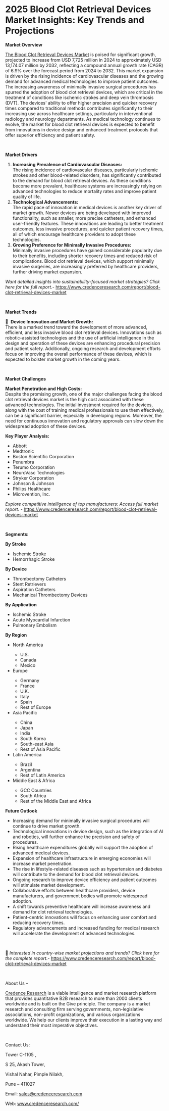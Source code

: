 # 2025 Blood Clot Retrieval Devices Market Insights: Key Trends and Projections


<p><strong>Market Overview</strong></p>
<p><a href="https://www.credenceresearch.com/report/blood-clot-retrieval-devices-market">The Blood Clot Retrieval Devices Market</a> is poised for significant growth, projected to increase from USD 7,725 million in 2024 to approximately USD 13,174.07 million by 2032, reflecting a compound annual growth rate (CAGR) of 6.9% over the forecast period from 2024 to 2032. This market expansion is driven by the rising incidence of cardiovascular diseases and the growing demand for advanced medical technologies to improve patient outcomes. The increasing awareness of minimally invasive surgical procedures has spurred the adoption of blood clot retrieval devices, which are critical in the treatment of conditions like ischemic strokes and deep vein thrombosis (DVT). The devices' ability to offer higher precision and quicker recovery times compared to traditional methods contributes significantly to their increasing use across healthcare settings, particularly in interventional radiology and neurology departments. As medical technology continues to evolve, the market for blood clot retrieval devices is expected to benefit from innovations in device design and enhanced treatment protocols that offer superior efficiency and patient safety.</p>
<p data-start="1176" data-end="1188"><strong>&nbsp;</strong></p>
<p><strong>Market Drivers</strong></p>
<ol>
<li><strong>Increasing Prevalence of Cardiovascular Diseases:</strong><br data-start="1246" data-end="1249" /> The rising incidence of cardiovascular diseases, particularly ischemic strokes and other blood-related disorders, has significantly contributed to the demand for blood clot retrieval devices. As these conditions become more prevalent, healthcare systems are increasingly relying on advanced technologies to reduce mortality rates and improve patient quality of life.</li>
<li data-start="1623" data-end="2083"><strong data-start="1623" data-end="1654">Technological Advancements:</strong><br data-start="1654" data-end="1657" /> The rapid pace of innovation in medical devices is another key driver of market growth. Newer devices are being developed with improved functionality, such as smaller, more precise catheters, and enhanced user-friendly features. These innovations are leading to better treatment outcomes, less invasive procedures, and quicker patient recovery times, all of which encourage healthcare providers to adopt these technologies.</li>
<li data-start="2088" data-end="2467"><strong data-start="2088" data-end="2145">Growing Preference for Minimally Invasive Procedures:</strong><br data-start="2145" data-end="2148" /> Minimally invasive procedures have gained considerable popularity due to their benefits, including shorter recovery times and reduced risk of complications. Blood clot retrieval devices, which support minimally invasive surgeries, are increasingly preferred by healthcare providers, further driving market expansion.</li>
</ol>
<p><em>Want detailed insights into sustainability-focused market strategies? Click here for the full report.- </em><a href="https://www.credenceresearch.com/report/blood-clot-retrieval-devices-market">https://www.credenceresearch.com/report/blood-clot-retrieval-devices-market</a></p>
<p>&nbsp;</p>
<p><strong>Market Trends</strong></p>
<p>&nbsp; <strong>Device Innovation and Market Growth:</strong><br /> There is a marked trend toward the development of more advanced, efficient, and less invasive blood clot retrieval devices. Innovations such as robotic-assisted technologies and the use of artificial intelligence in the design and operation of these devices are enhancing procedural precision and patient safety. Additionally, ongoing research and development efforts focus on improving the overall performance of these devices, which is expected to bolster market growth in the coming years.</p>
<p>&nbsp;</p>
<p><strong>Market Challenges</strong></p>
<p><strong>Market Penetration and High Costs:</strong><br /> Despite the promising growth, one of the major challenges facing the blood clot retrieval devices market is the high cost associated with these advanced technologies. The initial investment required for the devices, along with the cost of training medical professionals to use them effectively, can be a significant barrier, especially in developing regions. Moreover, the need for continuous innovation and regulatory approvals can slow down the widespread adoption of these devices.</p>
<p><strong>Key Player Analysis:</strong></p>
<ul>
<li>Abbott</li>
<li>Medtronic</li>
<li>Boston Scientific Corporation</li>
<li>Penumbra</li>
<li>Terumo Corporation</li>
<li>NeuroVasc Technologies</li>
<li>Stryker Corporation</li>
<li>Johnson &amp; Johnson</li>
<li>Philips Healthcare</li>
<li>Microvention, Inc.<strong>&nbsp;</strong></li>
</ul>
<p><em>Explore competitive intelligence of top manufacturers: Access full market report. - </em><a href="https://www.credenceresearch.com/report/blood-clot-retrieval-devices-market">https://www.credenceresearch.com/report/blood-clot-retrieval-devices-market</a></p>
<p>&nbsp;</p>
<p><strong>Segments:</strong></p>
<p><strong>By Stroke</strong></p>
<ul>
<li>Ischemic Stroke</li>
<li>Hemorrhagic Stroke</li>
</ul>
<p><strong>By Device</strong></p>
<ul>
<li>Thrombectomy Catheters</li>
<li>Stent Retrievers</li>
<li>Aspiration Catheters</li>
<li>Mechanical Thrombectomy Devices</li>
</ul>
<p><strong>By Application</strong></p>
<ul>
<li>Ischemic Stroke</li>
<li>Acute Myocardial Infarction</li>
<li>Pulmonary Embolism</li>
</ul>
<p><strong>By Region</strong></p>
<ul>
<li>North America</li>
<ul>
<li>U.S.</li>
<li>Canada</li>
<li>Mexico</li>
</ul>
<li>Europe</li>
<ul>
<li>Germany</li>
<li>France</li>
<li>U.K.</li>
<li>Italy</li>
<li>Spain</li>
<li>Rest of Europe</li>
</ul>
<li>Asia Pacific</li>
<ul>
<li>China</li>
<li>Japan</li>
<li>India</li>
<li>South Korea</li>
<li>South-east Asia</li>
<li>Rest of Asia Pacific</li>
</ul>
<li>Latin America</li>
<ul>
<li>Brazil</li>
<li>Argentina</li>
<li>Rest of Latin America</li>
</ul>
<li>Middle East &amp; Africa</li>
<ul>
<li>GCC Countries</li>
<li>South Africa</li>
<li>Rest of the Middle East and Africa</li>
</ul>
</ul>
<p><strong>Future Outlook </strong></p>
<ul>
<li>Increasing demand for minimally invasive surgical procedures will continue to drive market growth.</li>
<li>Technological innovations in device design, such as the integration of AI and robotics, will further enhance the precision and safety of procedures.</li>
<li>Rising healthcare expenditures globally will support the adoption of advanced medical devices.</li>
<li>Expansion of healthcare infrastructure in emerging economies will increase market penetration.</li>
<li>The rise in lifestyle-related diseases such as hypertension and diabetes will contribute to the demand for blood clot retrieval devices.</li>
<li>Ongoing research to improve device efficiency and patient outcomes will stimulate market development.</li>
<li>Collaborative efforts between healthcare providers, device manufacturers, and government bodies will promote widespread adoption.</li>
<li>A shift towards preventive healthcare will increase awareness and demand for clot retrieval technologies.</li>
<li>Patient-centric innovations will focus on enhancing user comfort and reducing recovery times.</li>
<li>Regulatory advancements and increased funding for medical research will accelerate the development of advanced technologies.</li>
</ul>
<p><strong>&nbsp;</strong></p>
<p>📌 <em>Interested in country-wise market projections and trends? Click here for the complete report.- </em><a href="https://www.credenceresearch.com/report/blood-clot-retrieval-devices-market">https://www.credenceresearch.com/report/blood-clot-retrieval-devices-market</a></p>
<p>&nbsp;</p>
<p>About Us &ndash;</p>
<p><a href="https://www.credenceresearch.com/">Credence Research</a> is a viable intelligence and market research platform that provides quantitative B2B research to more than 2000 clients worldwide and is built on the Give principle. The company is a market research and consulting firm serving governments, non-legislative associations, non-profit organizations, and various organizations worldwide. We help our clients improve their execution in a lasting way and understand their most imperative objectives.</p>
<p>&nbsp;</p>
<p>Contact Us:</p>
<p>Tower C-1105 ,</p>
<p>S 25, Akash Tower,</p>
<p>Vishal Nahar, Pimple Nilakh,</p>
<p>Pune &ndash; 411027</p>
<p>Email: <a href="mailto:sales@credenceresearch.com">sales@credenceresearch.com</a></p>
<p>Web: <a href="http://www.credenceresearch.com/">www.credenceresearch.com/</a></p>
